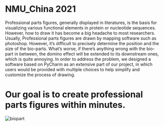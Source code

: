 # NMU_China 2021
 
Professional parts figures, generally displayed in literatures, is the basis for visualizing various functional elements in protein or nucleotide sequences. However, how to draw it has become a big headache to most researchers. 
Usually, Professional parts figures are drawn by mapping software such as photoshop. However, it’s difficult to precisely determine the position and the size of the bio-parts. What’s worse, if there’s anything wrong with the bio-part in between, the domino effect will be extended to its downstream ones, which is quite annoying.
In order to address the problem, we designed a software based on PyCharm as an extensive part of our project, in which users would be provided with multiple choices to help simplify and customize the process of drawing. 
# Our goal is to create professional parts figures within minutes.
![biopart](https://user-images.githubusercontent.com/92728335/137915922-02bd1f99-0e74-44df-9264-ffddfe3db051.jpg)
